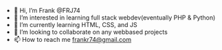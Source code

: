 - 👋 Hi, I’m Frank @FRJ74
- 👀 I’m interested in learning full stack webdev(eventually PHP & Python)
- 🌱 I’m currently learning HTML, CSS, and JS
- 💞️ I’m looking to collaborate on any webbased projects
- 📫 How to reach me frankr74@gmail.com

<!---
FRJ74/FRJ74 is a ✨ special ✨ repository because its `README.md` (this file) appears on your GitHub profile.
You can click the Preview link to take a look at your changes.
--->
